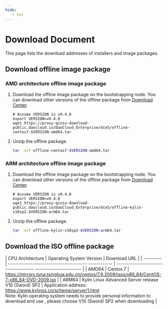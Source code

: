 ```yaml
---
hide:
   - toc
---
```


# Download Document

This page lists the download addresses of installers and image packages.

## Download offline image package

### AMD architecture offline image package

1. Download the offline image package on the bootstrapping node. You can download other versions of the offline package from [Download Center](../../download/dce5.md).

     ```shell
     # Assume VERSION is v0.4.0
     export VERSION=v0.4.0
     wget https://proxy-qiniu-download-public.daocloud.io/DaoCloud_Enterprise/dce5/offline-centos7-$VERSION-amd64.tar
     ```

2. Unzip the offline package.

     ```bash
     tar -xvf offline-centos7-$VERSION-amd64.tar
     ```

### ARM architecture offline image package

1. Download the offline image package on the bootstrapping node. You can download other versions of the offline package from [Download Center](../../download/dce5.md).

     ```shell
     # Assume VERSION is v0.4.0
     export VERSION=v0.4.0
     wget https://proxy-qiniu-download-public.daocloud.io/DaoCloud_Enterprise/dce5/offline-kylin-v10sp2-$VERSION-arm64.tar
     ```

2. Unzip the offline package.

     ```bash
     tar -xvf offline-kylin-v10sp2-$VERSION-arm64.tar
     ```

## Download the ISO offline package

| CPU Architecture | Operating System Version | Download URL |
| --------- | --------------------------------------- ------------ | ------------------------------------- ----------------------- |
| AMD64 | Centos 7 | https://mirrors.tuna.tsinghua.edu.cn/centos/7.9.2009/isos/x86_64/CentOS-7-x86_64-DVD-2009.iso |
| ARM64 | Kylin Linux Advanced Server release V10 (Sword) SP2 | Application address: https://www.kylinos.cn/scheme/server/1.html<br />Note: Kylin operating system needs to provide personal information to download and use , please choose V10 (Sword) SP2 when downloading |
